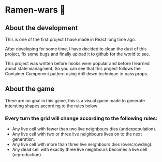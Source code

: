 # Ramen-wars 🍜


## About the development 

This is one of the first project I have made in React long time ago.

After developing for some time, I have decided to clean the dust of this project, fix some bugs and finally upload it to github for the world to see.

This project was written before hooks were popular and before I learned about state managment, So you can see that this project follows the Container Component pattern using drill down technique to pass props.

## About the game

There are no goal in this game, this is a visual game made to generate intersting shapes according to the rules below

### Every turn the grid will change according to the following rules:

- Any live cell with fewer than two live neighbours dies (underpopulation).
- Any live cell with two or three live neighbours lives on to the next generation.
- Any live cell with more than three live neighbours dies (overcrowding).
- Any dead cell with exactly three live neighbours becomes a live cell (reproduction).
